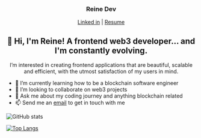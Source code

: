 <h3 align="center">Reine Dev </h3>
<p align="center">
  <a href="https://www.linkedin.com/in/toyosi-odukale/">Linked in</a> |
  <a href="https://whoisreine.netlify.app/" >Resume</a>
</p>


<h2 align="center"> 👋 Hi, I'm Reine! A frontend web3 developer... and I'm constantly evolving. </h2>

<p align="center"> I’m interested in creating frontend applications that are beautiful, scalable and efficient, with the utmost satisfaction of my users in mind. </p>


- 🌱 I’m currently learning how to be a blockchain software engineer 
- 👯 I’m looking to collaborate on web3 projects 
- 💬 Ask me about my coding journey and anything blockchain related
- 📫 Send me an <a href="mailto:reinetoyosii@gmail.com">email</a> to get in touch with me  

![GitHub stats](https://github-readme-stats.vercel.app/api?username=Rei-ne&show_icons=true)  

[![Top Langs](https://github-readme-stats.vercel.app/api/top-langs/?username=Rei-ne)](https://github.com/anuraghazra/github-readme-stats)


<!---
Rei-ne/Rei-ne is a ✨ special ✨ repository because its `README.md` (this file) appears on your GitHub profile.
You can click the Preview link to take a look at your changes.
--->
